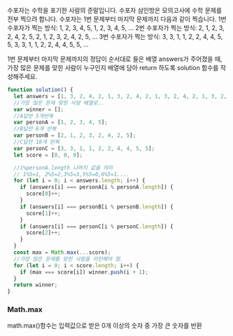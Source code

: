 수포자는 수학을 포기한 사람의 준말입니다. 수포자 삼인방은 모의고사에 수학 문제를 전부 찍으려 합니다. 수포자는 1번 문제부터 마지막 문제까지 다음과 같이 찍습니다.
1번 수포자가 찍는 방식: 1, 2, 3, 4, 5, 1, 2, 3, 4, 5, ...
2번 수포자가 찍는 방식: 2, 1, 2, 3, 2, 4, 2, 5, 2, 1, 2, 3, 2, 4, 2, 5, ...
3번 수포자가 찍는 방식: 3, 3, 1, 1, 2, 2, 4, 4, 5, 5, 3, 3, 1, 1, 2, 2, 4, 4, 5, 5, ...

1번 문제부터 마지막 문제까지의 정답이 순서대로 들은 배열 answers가 주어졌을 때, 가장 많은 문제를 맞힌 사람이 누구인지 배열에 담아 return 하도록 solution 함수를 작성해주세요.

```js
function solution() {
  let answers = [1, 3, 2, 4, 2, 1, 3, 2, 4, 2, 1, 3, 2, 4, 2, 1, 3, 2, 4, 2];
  //가장 많은 문제 맞힌 사람 배열로..
  var winner = [];
  //A답안 5개반복
  var personA = [1, 2, 3, 4, 5];
  //B답안 8개 반복
  var personB = [2, 1, 2, 3, 2, 4, 2, 5];
  //C답안 10개 반복
  var personC = [3, 3, 1, 1, 2, 2, 4, 4, 5, 5];
  let score = [0, 0, 0];

  //i%personA.length 나머지 값을 의미
  // 1%5=1, 2%5=2,3%5=3,5%5=0,6%5=1....
  for (let i = 0; i < answers.length; i++) {
    if (answers[i] === personA[i % personA.length]) {
      score[0]++;
    }
    if (answers[i] === personB[i % personB.length]) {
      score[1]++;
    }
    if (answers[i] === personC[i % personC.length]) {
      score[2]++;
    }
  }
  const max = Math.max(...score);
  //가장 많은 문제를 맞힌 사람을 리턴해야 함.
  for (let i = 0; i < score.length; i++) {
    if (max === score[i]) winner.push(i + 1);
  }
  return winner;
}
```

### Math.max

math.max()함수는 입력값으로 받은 0개 이상의 숫자 중 가장 큰 숫자를 반환
